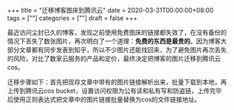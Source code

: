 +++
title = "迁移博客图床到腾讯云"
date = 2020-03-31T00:00:00+08:00
tags = [""]
categories = [""]
draft = false
+++

最近访问尘封已久的博客，发现之前使用免费图床的链接都失效了，在没有备份的情况下丢失了数张图片，再次明白了一个道理：**免费的东西是最贵的**。因为博客大部分文章都有同步发表到知乎，所以不少图片还能找回来，为了避免图片再次丢失的风险，对比了数家云服务的产品和定价，最终决定把博客的图片迁移到腾讯云cos。

迁移步骤如下：首先把现存文章中带有的图片链接解析出来，批量下载到本地，再上传到腾讯云cos bucket，设置访问权限为公有读和私有写和防盗链，上传完毕后使用正则表达式把文章中的图片链接批量替换为cos的文件链接地址。
